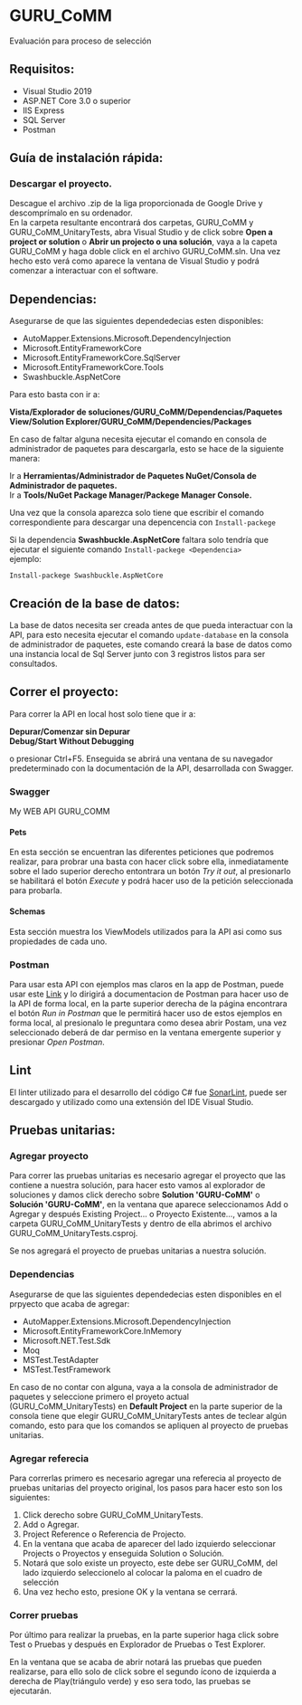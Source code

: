 # GURU_CoMM
Evaluación para proceso de selección

## Requisitos:
- Visual Studio 2019
- ASP.NET Core 3.0 o superior
- IIS Express
- SQL Server
- Postman

## Guía de instalación rápida:
### Descargar el proyecto.
Descague el archivo .zip de la liga proporcionada de Google Drive y descomprímalo en su ordenador.  
En la carpeta resultante encontrará dos carpetas, GURU_CoMM y GURU_CoMM_UnitaryTests, abra Visual Studio y de click sobre **Open a project or solution** o **Abrir un projecto o una solución**, vaya a la capeta GURU_CoMM y haga doble click en el archivo GURU_CoMM.sln. Una vez hecho esto verá como aparece la ventana de Visual Studio y podrá comenzar a interactuar con el software.  

## Dependencias:  
Asegurarse de que las siguientes dependedecias esten disponibles:  
- AutoMapper.Extensions.Microsoft.DependencyInjection
- Microsoft.EntityFrameworkCore
- Microsoft.EntityFrameworkCore.SqlServer
- Microsoft.EntityFrameworkCore.Tools
- Swashbuckle.AspNetCore

Para esto basta con ir a:

**Vista/Explorador de soluciones/GURU_CoMM/Dependencias/Paquetes**  
**View/Solution Explorer/GURU_CoMM/Dependencies/Packages**

En caso de faltar alguna necesita ejecutar el comando en consola de administrador de paquetes para descargarla, esto se hace de la siguiente manera:

Ir a **Herramientas/Administrador de Paquetes NuGet/Consola de Administrador de paquetes.**  
Ir a **Tools/NuGet Package Manager/Packege Manager Console.** 

Una vez que la consola aparezca solo tiene que escribir el comando correspondiente para descargar una depencencia con ```Install-packege```

Si la dependencia **Swashbuckle.AspNetCore** faltara solo tendría que ejecutar el siguiente comando ```Install-packege <Dependencia>```  
ejemplo:

```Install-packege Swashbuckle.AspNetCore```

## Creación de la base de datos:
La base de datos necesita ser creada antes de que pueda interactuar con la API, para esto necesita ejecutar el comando ```update-database``` en la consola de administrador de paquetes, este comando creará la base de datos como una instancia local de Sql Server junto con 3 registros listos para ser consultados.

## Correr el proyecto:
Para correr la API en local host solo tiene que ir a:

**Depurar/Comenzar sin Depurar**  
**Debug/Start Without Debugging**

o presionar Ctrl+F5. Enseguida se abrirá una ventana de su navegador predeterminado con la documentación de la API, desarrollada con Swagger.

### Swagger
My WEB API GURU_COMM

#### Pets  
En esta sección se encuentran las diferentes peticiones que podremos realizar, para probrar una basta con hacer click sobre ella, inmediatamente sobre el lado superior derecho entontrara un botón *Try it out*, al presionarlo se habilitará el botón *Execute* y podrá hacer uso de la petición seleccionada para probarla.

#### Schemas
Esta sección muestra los ViewModels utilizados para la API asi como sus propiedades de cada uno.

### Postman
Para usar esta API con ejemplos mas claros en la app de Postman, puede usar este [Link](https://documenter.getpostman.com/view/10295654/SzzhdySk?version=latest) y lo dirigirá a documentacion de Postman para hacer uso de la API de forma local, en la parte superior derecha de la página encontrara el botón *Run in Postman* que le permitirá hacer uso de estos ejemplos en forma local, al presionalo le preguntara como desea abrir Postam, una vez seleccionado deberá de dar permiso en la ventana emergente superior y presionar *Open Postman*.

## Lint
El linter utilizado para el desarrollo del código C# fue [SonarLint](https://www.sonarlint.org/visualstudio/), puede ser descargado y utilizado como una extensión del IDE Visual Studio.

## Pruebas unitarias:  

### Agregar proyecto  
Para correr las pruebas unitarias es necesario agregar el proyecto que las contiene a nuestra solución, para hacer esto vamos al explorador de soluciones y damos click derecho sobre **Solution 'GURU-CoMM'** o **Solución 'GURU-CoMM'**, en la ventana que aparece seleccionamos Add o Agregar y después Existing Project... o Proyecto Existente..., vamos a la carpeta GURU_CoMM_UnitaryTests y dentro de ella abrimos el archivo GURU_CoMM_UnitaryTests.csproj.

Se nos agregará el proyecto de pruebas unitarias a nuestra solución.

### Dependencias  
Asegurarse de que las siguientes dependedecias esten disponibles en el prpyecto que acaba de agregar:  
- AutoMapper.Extensions.Microsoft.DependencyInjection
- Microsoft.EntityFrameworkCore.InMemory
- Microsoft.NET.Test.Sdk
- Moq
- MSTest.TestAdapter
- MSTest.TestFramework

En caso de no contar con alguna, vaya a la consola de administrador de paquetes y seleccione primero el proyeto actual (GURU_CoMM_UnitaryTests) en **Default Project** en la parte superior de la consola tiene que elegir GURU_CoMM_UnitaryTests antes de teclear algún comando, esto para que los comandos se apliquen al proyecto de pruebas unitarias.

### Agregar referecia    
Para correrlas primero es necesario agregar una referecia al proyecto de pruebas unitarias del proyecto original, los pasos para hacer esto son los siguientes:

1. Click derecho sobre GURU_CoMM_UnitaryTests.
2. Add o Agregar.
3. Project Reference o Referencia de Projecto.
4. En la ventana que acaba de aparecer del lado izquierdo seleccionar Projects o Proyectos y enseguida Solution o Solución.
5. Notará que solo existe un proyecto, este debe ser GURU_CoMM, del lado izquierdo seleccionelo al colocar la paloma en el cuadro de selección
6. Una vez hecho esto, presione OK y la ventana se cerrará.

### Correr pruebas
Por último para realizar la pruebas, en la parte superior haga click sobre Test o Pruebas y después en Explorador de Pruebas o Test Explorer.

En la ventana que se acaba de abrir notará las pruebas que pueden realizarse, para ello solo de click sobre el segundo ícono de izquierda a derecha de Play(triángulo verde) y eso sera todo, las pruebas se ejecutarán.
